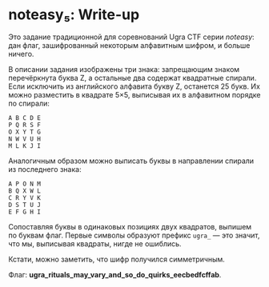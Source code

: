 # noteasy₅: Write-up

Это задание традиционной для соревнований Ugra CTF серии _noteasy_: дан флаг, зашифрованный некоторым алфавитным шифром, и больше ничего.

В описании задания изображены три знака: запрещающим знаком перечёркнута буква Z, а остальные два содержат квадратные спирали. Если исключить из английского алфавита букву Z, останется 25 букв. Их можно разместить в квадрате 5×5, выписывая их в алфавитном порядке по спирали:

```
A B C D E
P Q R S F
O X Y T G
N W V U H
M L K J I
```

Аналогичным образом можно выписать буквы в направлении спирали из последнего знака:

```
A P O N M
B Q X W L
C R Y V K
D S T U J
E F G H I
```

Сопоставляя буквы в одинаковых позициях двух квадратов, выпишем по буквам флаг. Первые символы образуют префикс `ugra_` — это значит, что мы, выписывая квадраты, нигде не ошиблись.

Кстати, можно заметить, что шифр получился симметричным.

Флаг: **ugra_rituals_may_vary_and_so_do_quirks_eecbedfcffab**.
